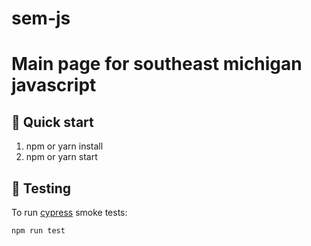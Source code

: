 # sem-js
Main page for southeast michigan javascript
=======

## 🚀 Quick start

1. npm or yarn install
1. npm or yarn start

## 🧪 Testing

To run [cypress](https://www.cypress.io/) smoke tests:

`npm run test`
